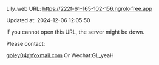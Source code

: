 Lily_web URL: https://222f-61-165-102-156.ngrok-free.app

Updated at: 2024-12-06 12:05:50

If you cannot open this URL, the server might be down.

Please contact: 

goley04@foxmail.com Or Wechat:GL_yeaH